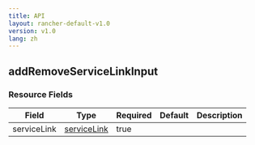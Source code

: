 ```yaml
---
title: API
layout: rancher-default-v1.0
version: v1.0
lang: zh
---
```


## addRemoveServiceLinkInput





### Resource Fields

Field | Type | Required | Default | Description
---|---|---|---|---
serviceLink | [serviceLink]({{site.baseurl}}/rancher/{{page.version}}/{{page.lang}}/api/api-resources/serviceLink/) | true |  | 

